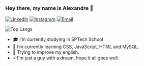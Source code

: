 ### Hey there, my name is Alexandre 👋


[![LinkedIn](https://img.shields.io/badge/LinkedIn-0077B5?style=for-the-badge&logo=linkedin&logoColor=white
)](https://www.linkedin.com/in/alexandre-costa-rodrigues-92b778186/)
[![Instagram](https://img.shields.io/badge/Instagram-E4405F?style=for-the-badge&logo=instagram&logoColor=white)](https://www.instagram.com/ale_costx/)
[![Email](https://img.shields.io/badge/Gmail-D14836?style=for-the-badge&logo=gmail&logoColor=white)](mailto:alecosta.gg2@gmail.com)

![Top Langs](https://github-readme-stats.vercel.app/api/top-langs/?username=alecostx&layout=compact)
- 🎓 I’m currently studying in SPTech School 
- 📖 I’m currently learning CSS, JavaScript, HTML and MySQL.
- 💬 Trying to improve my english.
- ⚡ I'm just a guy with a dream, hope it all goes well.

